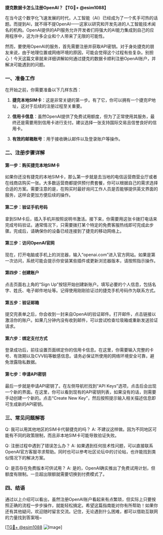 **捷克数据卡怎么注册OpenAI？【TG💪+ @esim1088】**

在当今这个数字化飞速发展的时代，人工智能（AI）已经成为了一个炙手可热的话题。而提到AI，就不得不提OpenAI——这家以研究和开发先进的人工智能技术闻名的机构。OpenAI提供的API服务允许开发者们将强大的AI能力集成到自己的应用程序中，这为许多企业和个人带来了无限的可能性。

然而，要使用OpenAI的服务，首先需要注册并获取API密钥。对于身处捷克的朋友来说，由于地理位置或网络环境的原因，可能会觉得这个过程有些复杂。别担心！今天这篇文章就来详细讲解如何通过捷克的数据卡顺利注册OpenAI账户，并解决可能遇到的问题。

### 一、准备工作

在开始之前，你需要准备以下几样东西：

1. **捷克本地SIM卡**：这是非常关键的第一步。有了它，你可以拥有一个捷克IP地址，这对于后续的注册过程至关重要。
   
2. **信用卡信息**：虽然OpenAI提供了免费试用额度，但为了正常使用其服务，最终还是需要用到信用卡进行支付。建议选择一张支持国际交易且信誉良好的信用卡。

3. **有效的邮箱账号**：用于接收确认邮件以及登录账户等操作。

### 二、注册步骤详解

#### 第一步：购买捷克本地SIM卡

如果你还没有捷克的本地SIM卡，那么第一步就是去当地的电信运营商营业厅或者在线商店购买一张。大多数运营商都提供预付费套餐，你可以根据自己的需求选择合适的方案。需要注意的是，在购买时最好询问工作人员是否能够提供英文界面的服务，这样会更加方便后续的操作。

#### 第二步：验证手机号码

拿到SIM卡后，插入手机并按照说明书激活。接下来，你需要用这张卡拨打电话来完成号码验证。通常情况下，只需要拨打某个特定的免费客服热线即可完成此步骤。完成后，请确保你的设备已经连接到了捷克的移动网络上。

#### 第三步：访问OpenAI官网

现在，打开电脑或手机上的浏览器，输入“openai.com”进入官方网站。如果是第一次访问，系统可能会提示你安装某些插件或更新浏览器版本，请按照指示操作。

#### 第四步：创建账户

点击页面右上角的“Sign Up”按钮开始创建新账户。填写必要的个人信息，包括名字、姓氏、电子邮件地址等。记得使用刚刚验证过的捷克手机号码作为联系方式。

#### 第五步：验证邮箱

提交完表单之后，你会收到一封来自OpenAI的验证邮件。打开邮件，点击链接以激活你的账户。如果几分钟内没有收到邮件，可以尝试检查垃圾箱或重新发送验证请求。

#### 第六步：绑定支付方式

登录成功后，前往设置页面绑定你的信用卡信息。在这里，你需要输入完整的卡号、有效期以及CVV码等敏感信息。请务必保证所使用的网络环境安全可靠，避免泄露隐私数据。

#### 第七步：申请API密钥

最后一步就是申请API密钥了。在左侧导航栏找到“API Keys”选项，点击后会出现一个新的界面。在这里，你可以看到现有的API密钥列表，如果没有的话，则需要手动创建一个新的。点击“Create New Key”，然后按照提示输入相关描述信息即可生成新的API密钥。

### 三、常见问题解答

Q: 我可以用其他地区的SIM卡代替捷克的吗？
A: 不建议这样做。因为不同地区可能有不同的政策限制，而且非本地SIM卡可能导致验证失败。

Q: 注册过程中遇到了错误怎么办？
A: 如果遇到任何技术性问题，可以直接联系OpenAI官方客服寻求帮助。同时也可以参考社区论坛中的讨论帖，也许能找到类似情况下的解决方案。

Q: 是否存在免费版本可供试用？
A: 是的，OpenAI确实推出了免费试用计划，但额度有限制。一旦超出限额就需要切换到付费模式了。

### 四、结语

通过以上介绍可以看出，虽然注册OpenAI账户看起来有点繁琐，但实际上只要按照正确的流程一步步操作，就能轻松搞定。希望这篇指南能对你有所帮助！如果你还有其他疑问，欢迎随时留言交流。记住，无论遇到什么困难，都可以借助互联网的力量找到答案哦~

[[TG💪+ @esim1088](https://t.me/s/esim1088) ![Image](https://i.postimg.cc/4NQfJmqS/Snipaste-2025-05-13-00-14-12.png)]